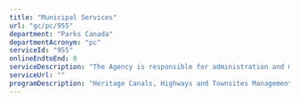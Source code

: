 ```yaml
---
title: "Municipal Services"
url: "gc/pc/955"
department: "Parks Canada"
departmentAcronym: "pc"
serviceId: "955"
onlineEndtoEnd: 0
serviceDescription: "The Agency is responsible for administration and maintenance of town sites in several national parks, including water supply, wastewater management, garbage collection, and realty (e.g., leases, licences of occupation, business licences)."
serviceUrl: ""
programDescription: "Heritage Canals, Highways and Townsites Management"
---
```

